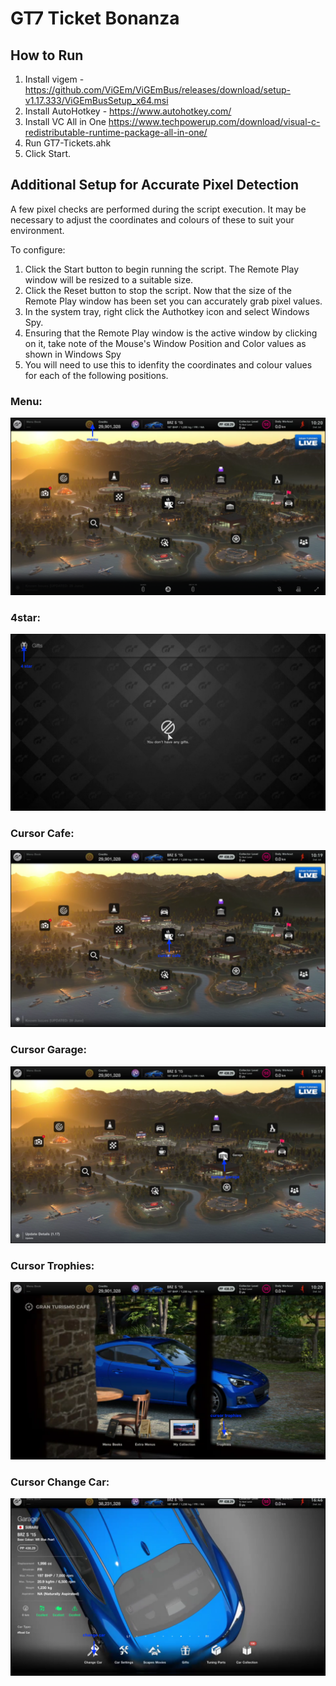 # GT7 Ticket Bonanza

## How to Run

1. Install vigem - https://github.com/ViGEm/ViGEmBus/releases/download/setup-v1.17.333/ViGEmBusSetup_x64.msi
2. Install AutoHotkey - https://www.autohotkey.com/
3. Install VC All in One https://www.techpowerup.com/download/visual-c-redistributable-runtime-package-all-in-one/
4. Run GT7-Tickets.ahk
5. Click Start. 

## Additional Setup for Accurate Pixel Detection

A few pixel checks are performed during the script execution. It may be necessary to adjust the coordinates and colours of these to suit your environment.

To configure:

1. Click the Start button to begin running the script. The Remote Play window will be resized to a suitable size.
2. Click the Reset button to stop the script. Now that the size of the Remote Play window has been set you can accurately grab pixel values.
3. In the system tray, right click the Authotkey icon and select Windows Spy. 
4. Ensuring that the Remote Play window is the active window by clicking on it, take note of the Mouse's Window Position and Color values as shown in Windows Spy
5. You will need to use this to idenfity the coordinates and colour values for each of the following positions.

### Menu:
![menu](screenshots/menu.png)

### 4star:
![4star](screenshots/4-star.png)

### Cursor Cafe:
![cursor-cafe](screenshots/cursor-cafe.png)

### Cursor Garage:
![cursor-garage](screenshots/cursor-garage.png)

### Cursor Trophies:
![cursor-trophies](screenshots/cursor-trophies.png)

### Cursor Change Car:
![cursor-car](screenshots/cursor-change-car.png)
